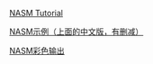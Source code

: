 [NASM Tutorial](http://cs.lmu.edu/~ray/notes/nasmtutorial/)

[NASM示例（上面的中文版，有删减）](http://cee.github.io/NASM-Tutorial/)

[NASM彩色输出](https://blog.csdn.net/bedisdover/article/details/51287555)
